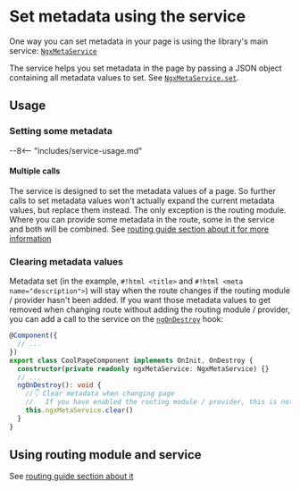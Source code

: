 # Set metadata using the service

One way you can set metadata in your page is using the library's main service: [`NgxMetaService`](../api/ngx-meta.ngxmetaservice.md)

The service helps you set metadata in the page by passing a JSON object containing all metadata values to set. See [`NgxMetaService.set`](../api/ngx-meta.ngxmetaservice.set.md).

## Usage

### Setting some metadata

--8<-- "includes/service-usage.md"

#### Multiple calls

The service is designed to set the metadata values of a page. So further calls to set metadata values won't actually expand the current metadata values, but replace them instead. The only exception is the routing module. Where you can provide some metadata in the route, some in the service and both will be combined. See [routing guide section about it for more information](./set-metadata-using-routing.md#using-routes-data-and-service)

### Clearing metadata values

Metadata set (in the example, `#!html <title>` and `#!html <meta name="description">`) will stay when the route changes if the routing module / provider hasn't been added. If you want those metadata values to get removed when changing route without adding the routing module / provider, you can add a call to the service on the [`ngOnDestroy`](https://angular.dev/guide/components/lifecycle#ngondestroy) hook:

```typescript
@Component({
  // ...
})
export class CoolPageComponent implements OnInit, OnDestroy {
  constructor(private readonly ngxMetaService: NgxMetaService) {}
  // ...
  ngOnDestroy(): void {
    //👇 Clear metadata when changing page
    //   If you have enabled the routing module / provider, this is not needed
    this.ngxMetaService.clear()
  }
}
```

## Using routing module and service

See [routing guide section about it](./set-metadata-using-routing.md#using-routes-data-and-service)
